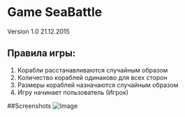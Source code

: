 # Game SeaBattle #
Version 1.0 21.12.2015

## Правила игры: ##
1. Корабли расстанавливаются случайным образом
2. Количество кораблей одинаково для всех сторон
3. Размеры кораблей назначаются случайным образом
4. Игру начинает пользователь (Игрок)

##Screenshots
![Image](https://github.com/vladv75/SeaBattle/blob/master/screenshots/Screenshot_1.png)
